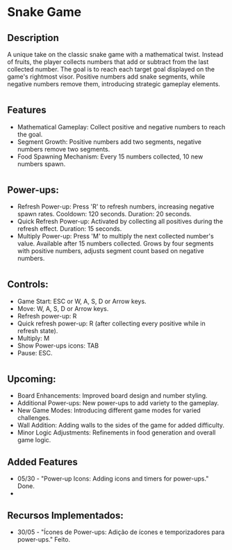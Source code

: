 # Snake Game

## Description
A unique take on the classic snake game with a mathematical twist. Instead of fruits, the player collects numbers that add or subtract from the last collected number. 
The goal is to reach each target goal displayed on the game's rightmost visor. Positive numbers add snake segments, while negative numbers remove them, introducing strategic gameplay elements.

#
## Features
- Mathematical Gameplay: Collect positive and negative numbers to reach the goal.
- Segment Growth: Positive numbers add two segments, negative numbers remove two segments.
- Food Spawning Mechanism: Every 15 numbers collected, 10 new numbers spawn.

#
## Power-ups:
  - Refresh Power-up: Press 'R' to refresh numbers, increasing negative spawn rates. Cooldown: 120 seconds. Duration: 20 seconds.
  - Quick Refresh Power-up: Activated by collecting all positives during the refresh effect. Duration: 15 seconds.
  - Multiply Power-up: Press 'M' to multiply the next collected number's value. Available after 15 numbers collected. Grows by four segments with positive numbers, adjusts segment count based on negative numbers.

#
## Controls:
- Game Start: ESC or W, A, S, D or Arrow keys.
- Move: W, A, S, D or Arrow keys.
- Refresh power-up: R
- Quick refresh power-up: R (after collecting every positive while in refresh state).
- Multiply: M
- Show Power-ups icons: TAB
- Pause: ESC.
#

## Upcoming:
- Board Enhancements: Improved board design and number styling.
- Additional Power-ups: New power-ups to add variety to the gameplay.
- New Game Modes: Introducing different game modes for varied challenges.
- Wall Addition: Adding walls to the sides of the game for added difficulty.
- Minor Logic Adjustments: Refinements in food generation and overall game logic.

## Added Features
- 05/30 - "Power-up Icons: Adding icons and timers for power-ups." Done.
- 

## Recursos Implementados:
- 30/05 - "Ícones de Power-ups: Adição de ícones e temporizadores para power-ups." Feito.
